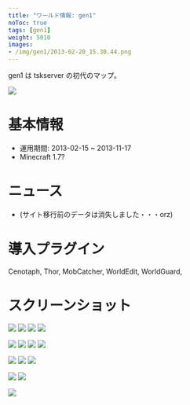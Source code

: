 ```yaml
---
title: "ワールド情報: gen1"
noToc: true
tags: [gen1]
weight: 5010
images:
- /img/gen1/2013-02-20_15.30.44.png
---
```


gen1 は tskserver の初代のマップ。

![](/img/gen1/2013-02-20_15.30.44.png)

# 基本情報
- 運用期間: 2013-02-15 ~ 2013-11-17
- Minecraft 1.7?

# ニュース
- (サイト移行前のデータは消失しました・・・orz)

# 導入プラグイン
Cenotaph, Thor, MobCatcher, WorldEdit, WorldGuard, 

# スクリーンショット
![](/img/gen1/2013-03-01_01.01.08.png)
![](/img/gen1/2013-02-21_17.05.12.png)
![](/img/gen1/2013-03-07_22.30.39.png)
![](/img/gen1/2013-03-05_15.23.50.png)

![](/img/gen1/2013-02-26_00.46.43.png)
![](/img/gen1/2013-02-25_23.41.12.png)
![](/img/gen1/2013-08-03_12.26.17.png)
![](/img/gen1/2013-10-12_02.27.22.png)


![](/img/gen1/2013-02-22_23.03.52.png)
![](/img/gen1/2013-03-02_20.34.31.png)
![](/img/gen1/2013-03-06_18.41.32.png)

![](/img/gen1/2013-02-21_22.14.32.png)
![](/img/gen1/2013-07-27_21.26.37.png)

![](/img/gen1/2013-11-16_23.39.51.png)
